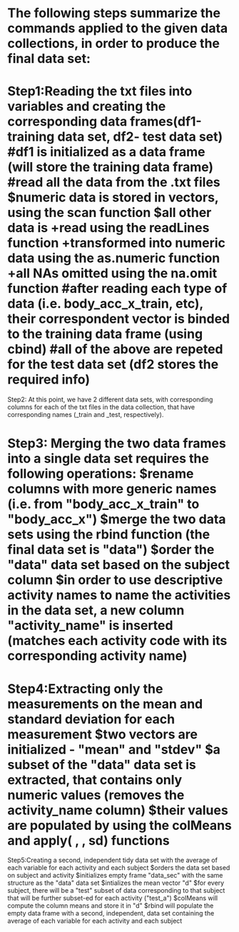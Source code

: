 The following steps summarize the commands applied to the given data collections, in order to produce the final data set:
======================================================================================================
Step1:Reading the txt files into variables and creating the corresponding data frames(df1-training data set, df2- test data set)
#df1 is initialized as a data frame (will store the training data frame)
#read all the data from the .txt files
	$numeric data is stored in vectors, using the scan function
	$all other data is +read using the readLines function
			   +transformed into numeric data using the as.numeric function
			   +all NAs omitted using the na.omit function
#after reading each type of data (i.e. body_acc_x_train, etc), their correspondent vector is binded to the training data frame (using cbind)
#all of the above are repeted for the test data set (df2 stores the required info)
======================================================================================================			   
Step2: At this point, we have 2 different data sets, with corresponding columns for each of the txt files in the data collection, that have corresponding names (_train and _test, respectively).

Step3: Merging the two data frames into a single data set requires the following operations:
	$rename columns with more generic names (i.e. from "body_acc_x_train" to "body_acc_x")
	$merge the two data sets using the rbind function (the final data set is "data")
	$order the "data" data set based on the subject column
	$in order to use descriptive activity names to name the activities in the data set, a new column "activity_name" is inserted (matches each activity code with its corresponding activity name)
========================================================================================================

Step4:Extracting only the measurements on the mean and standard deviation for each measurement
	$two vectors are initialized - "mean" and "stdev"
	$a subset of the "data" data set is extracted, that contains only numeric values (removes the activity_name column)
	$their values are populated by using the colMeans and apply( , , sd) functions
========================================================================================================

Step5:Creating a second, independent tidy data set with the average of each variable for each activity and each subject
	$orders the data set based on subject and activity
	$initializes empty frame "data_sec" with the same structure as the "data" data set
	$intializes the mean vector "d"
	$for every subject, there will be a "test" subset of data corresponding to that subject that will be further subset-ed for each activity ("test_a")
	$colMeans will compute the column means and store it in "d"
	$rbind will populate the empty data frame with a second, independent, data set containing the average of each variable for each activity and each subject


